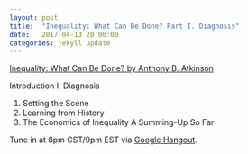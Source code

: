 ```yaml
---
layout: post
title:  "Inequality: What Can Be Done? Part I. Diagnosis"
date:   2017-04-13 20:00:00
categories: jekyll update
---
```


[Inequality: What Can Be Done? by Anthony B. Atkinson](https://www.amazon.com/dp/B00WQRFC30/ref=dp-kindle-redirect?_encoding=UTF8&btkr=1)

Introduction
I. Diagnosis
1. Setting the Scene
2. Learning from History
3. The Economics of Inequality
A Summing-Up So Far

Tune in at 8pm CST/9pm EST via [Google Hangout]().
